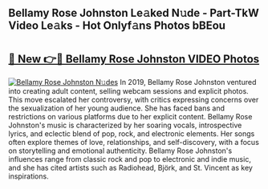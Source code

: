 ## Bellamy Rose Johnston Le𝚊ked N𝚞de - Part-TkW Video Le𝚊ks - Hot Onlyf𝚊ns Photos bBEou

# <h2><a href="http://ac11834.deff.icu/?id=Bellamy+Rose+Johnston">🔗 New 👉🔴 Bellamy Rose Johnston VIDEO Photos</a></h2>

[![Bellamy Rose Johnston N𝚞des](https://i.imgur.com/rIISA9y.gif)](http://ac11834.deff.icu/?id=Bellamy+Rose+Johnston)
In 2019, Bellamy Rose Johnston ventured into creating adult content, selling webcam sessions and explicit photos. This move escalated her controversy, with critics expressing concerns over the sexualization of her young audience. She has faced bans and restrictions on various platforms due to her explicit content. Bellamy Rose Johnston's music is characterized by her soaring vocals, introspective lyrics, and eclectic blend of pop, rock, and electronic elements. Her songs often explore themes of love, relationships, and self-discovery, with a focus on storytelling and emotional authenticity. Bellamy Rose Johnston's influences range from classic rock and pop to electronic and indie music, and she has cited artists such as Radiohead, Björk, and St. Vincent as key inspirations.
